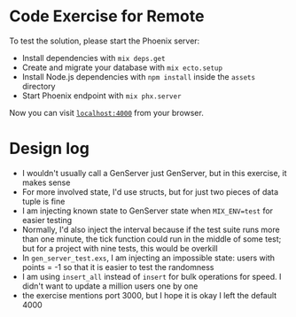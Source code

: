# Code Exercise for Remote

To test the solution, please start the Phoenix server:

  * Install dependencies with `mix deps.get`
  * Create and migrate your database with `mix ecto.setup`
  * Install Node.js dependencies with `npm install` inside the `assets` directory
  * Start Phoenix endpoint with `mix phx.server`

Now you can visit [`localhost:4000`](http://localhost:4000) from your browser.

# Design log

  * I wouldn't usually call a GenServer just GenServer, but in this exercise, it makes sense
  * For more involved state, I'd use structs, but for just two pieces of data tuple is fine
  * I am injecting known state to GenServer state when `MIX_ENV=test` for easier testing
  * Normally, I'd also inject the interval because if the test suite runs more than one minute, the tick function could run in the middle of some test; but for a project with nine tests, this would be overkill
  * In `gen_server_test.exs`, I am injecting an impossible state: users with points = -1 so that it is easier to test the randomness
  * I am using `insert_all` instead of `insert` for bulk operations for speed. I didn't want to update a million users one by one
  * the exercise mentions port 3000, but I hope it is okay I left the default 4000
